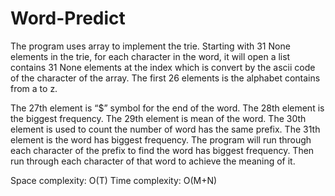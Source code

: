 # Word-Predict

The program uses array to implement the trie. Starting with 31 None elements in the trie, for each character in the word, it will open a list contains 31 None elements at the index which is convert by the ascii code of the character of the array.
The first 26 elements is the alphabet contains from a to z.

The 27th element is “$” symbol for the end of the word.
The 28th element is the biggest frequency.
The 29th element is mean of the word.
The 30th element is used to count the number of word has the same prefix.
The 31th element is the word has biggest frequency.
The program will run through each character of the prefix to find the word has biggest frequency. Then run through each character of that word to achieve the meaning of it.


Space complexity: O(T)
Time complexity: O(M+N)
